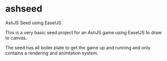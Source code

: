 ashseed
=======

AshJS Seed using EaselJS

This is a very basic seed project for an AshJS game using EaselJS to draw to canvas.

The seed has all boiler plate to get the game up and running and only contains a rendering
and animtation system. 